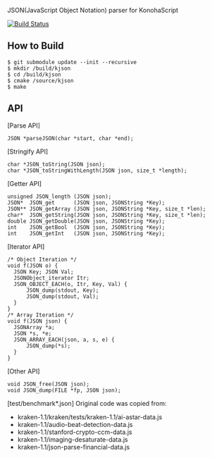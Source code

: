 JSON(JavaScript Object Notation) parser for KonohaScript

[![Build Status](https://secure.travis-ci.org/imasahiro/kjson.png)](http://travis-ci.org/imasahiro/kjson)

How to Build
---
```
$ git submodule update --init --recursive
$ mkdir /build/kjson
$ cd /build/kjson
$ cmake /source/kjson
$ make
```

API
---
[Parse API]
```
JSON *parseJSON(char *start, char *end);
```

[Stringify API]
```
char *JSON_toString(JSON json);
char *JSON_toStringWithLength(JSON json, size_t *length);
```

[Getter API]
```
unsigned JSON_length (JSON json);
JSON*  JSON_get      (JSON json, JSONString *Key);
JSON** JSON_getArray (JSON json, JSONString *Key, size_t *len);
char*  JSON_getString(JSON json, JSONString *Key, size_t *len);
double JSON_getDouble(JSON json, JSONString *Key);
int    JSON_getBool  (JSON json, JSONString *Key);
int    JSON_getInt   (JSON json, JSONString *Key);
```

[Iterator API]
```
/* Object Iteration */
void f(JSON o) {
  JSON Key; JSON Val;
  JSONObject_iterator Itr;
  JSON_OBJECT_EACH(o, Itr, Key, Val) {
      JSON_dump(stdout, Key);
      JSON_dump(stdout, Val);
  }
}
/* Array Iteration */
void f(JSON json) {
  JSONArray *a;
  JSON *s, *e;
  JSON_ARRAY_EACH(json, a, s, e) {
      JSON_dump(*s);
  }
}
```

[Other API]
```
void JSON_free(JSON json);
void JSON_dump(FILE *fp, JSON json);
```

[test/benchmark\*.json]
  Original code was copied from:
  * kraken-1.1/kraken/tests/kraken-1.1/ai-astar-data.js
  * kraken-1.1/audio-beat-detection-data.js
  * kraken-1.1/stanford-crypto-ccm-data.js
  * kraken-1.1/imaging-desaturate-data.js
  * kraken-1.1/json-parse-financial-data.js
